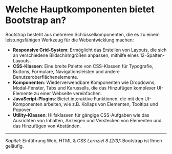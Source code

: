 # Welche Hauptkomponenten bietet Bootstrap an?

Bootstrap besteht aus mehreren Schlüsselkomponenten, die es zu einem leistungsfähigen Werkzeug für die Webentwicklung machen:
  - **Responsive Grid-System**: Ermöglicht das Erstellen von Layouts, die sich an verschiedene Bildschirmgrößen anpassen, mithilfe eines 12-Spalten-Layouts.
  - **CSS-Klassen**: Eine breite Palette von CSS-Klassen für Typografie, Buttons, Formulare, Navigationsleisten und andere Benutzeroberflächenelemente.
  - **Komponenten**: Wiederverwendbare Komponenten wie Dropdowns, Modal-Fenster, Tabs und Karussells, die das Hinzufügen komplexer UI-Elemente zu einer Webseite vereinfachen.
  - **JavaScript-Plugins**: Bietet interaktive Funktionen, die mit den UI-Komponenten arbeiten, wie z.B. Kollaps von Elementen, Tooltips und Popover.
  - **Utility-Klassen**: Hilfsklassen für gängige CSS-Aufgaben wie das Ausrichten von Inhalten, Anzeigen und Verstecken von Elementen und das Hinzufügen von Abständen.

---

_Kapitel:_ Einführung Web, HTML & CSS
_Lernziel 8 \[2/3\]:_ Bootstrap ist Ihnen geläufig.
